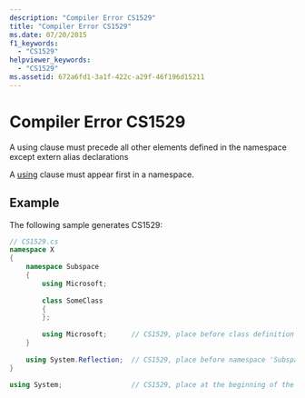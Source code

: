 ```yaml
---
description: "Compiler Error CS1529"
title: "Compiler Error CS1529"
ms.date: 07/20/2015
f1_keywords: 
  - "CS1529"
helpviewer_keywords: 
  - "CS1529"
ms.assetid: 672a6fd1-3a1f-422c-a29f-46f196d15211
---
```

# Compiler Error CS1529
A using clause must precede all other elements defined in the namespace except extern alias declarations  
  
 A [using](../language-reference/keywords/using.md) clause must appear first in a namespace.  
  
## Example  
 The following sample generates CS1529:  
  
```csharp  
// CS1529.cs  
namespace X  
{  
    namespace Subspace  
    {  
        using Microsoft;  
  
        class SomeClass  
        {  
        };  
  
        using Microsoft;      // CS1529, place before class definition  
    }  
  
    using System.Reflection;  // CS1529, place before namespace 'Subspace'  
}  
  
using System;                 // CS1529, place at the beginning of the file  
```
